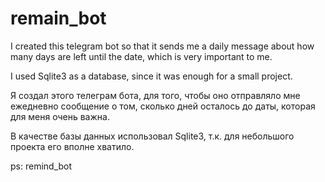 # remain_bot
I created this telegram bot so that it sends me a daily message about how many days are left until the date, which is very important to me.

I used Sqlite3 as a database, since it was enough for a small project.

Я создал этого телеграм бота, для того, чтобы оно отправляло мне ежедневно сообщение о том, сколько дней осталось до даты, которая для меня очень важна.

В качестве базы данных использовал Sqlite3, т.к. для небольшого проекта его вполне хватило.

ps: remind_bot
